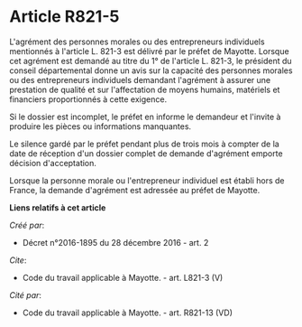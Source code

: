 # Article R821-5

L'agrément des personnes morales ou des entrepreneurs individuels mentionnés à l'article L. 821-3 est délivré par le préfet
de Mayotte. Lorsque cet agrément est demandé au titre du 1° de l'article L. 821-3, le président du conseil départemental
donne un avis sur la capacité des personnes morales ou des entrepreneurs individuels demandant l'agrément à assurer une
prestation de qualité et sur l'affectation de moyens humains, matériels et financiers proportionnés à cette exigence. 

Si le dossier est incomplet, le préfet en informe le demandeur et l'invite à produire les pièces ou informations manquantes. 

Le silence gardé par le préfet pendant plus de trois mois à compter de la date de réception d'un dossier complet de demande
d'agrément emporte décision d'acceptation. 

Lorsque la personne morale ou l'entrepreneur individuel est établi hors de France, la demande d'agrément est adressée au
préfet de Mayotte.

**Liens relatifs à cet article**

_Créé par_:

  - Décret n°2016-1895 du 28 décembre 2016 - art. 2

_Cite_:

  - Code du travail applicable à Mayotte. - art. L821-3 (V)

_Cité par_:

  - Code du travail applicable à Mayotte. - art. R821-13 (VD)
